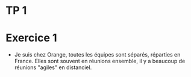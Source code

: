 # TP 1
# Exercice 1

- Je suis chez Orange, toutes les équipes sont séparés, réparties en France.
Elles sont souvent en réunions ensemble, il y a beaucoup de réunions "agiles"
en distanciel.
